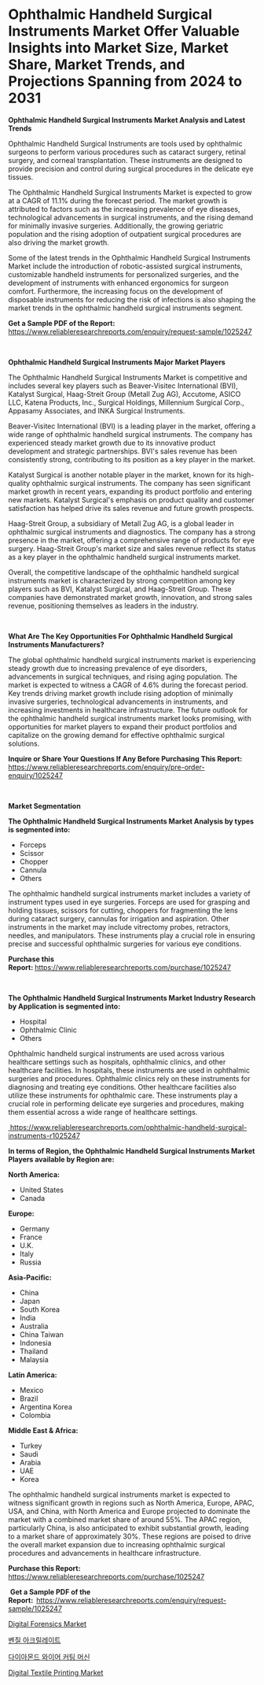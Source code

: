 <p><h1>Ophthalmic Handheld Surgical Instruments Market Offer Valuable Insights into Market Size, Market Share, Market Trends, and Projections Spanning from 2024 to 2031</h1></p><p><strong>Ophthalmic Handheld Surgical Instruments Market Analysis and Latest Trends</strong></p>
<p><p>Ophthalmic Handheld Surgical Instruments are tools used by ophthalmic surgeons to perform various procedures such as cataract surgery, retinal surgery, and corneal transplantation. These instruments are designed to provide precision and control during surgical procedures in the delicate eye tissues.</p><p>The Ophthalmic Handheld Surgical Instruments Market is expected to grow at a CAGR of 11.1% during the forecast period. The market growth is attributed to factors such as the increasing prevalence of eye diseases, technological advancements in surgical instruments, and the rising demand for minimally invasive surgeries. Additionally, the growing geriatric population and the rising adoption of outpatient surgical procedures are also driving the market growth.</p><p>Some of the latest trends in the Ophthalmic Handheld Surgical Instruments Market include the introduction of robotic-assisted surgical instruments, customizable handheld instruments for personalized surgeries, and the development of instruments with enhanced ergonomics for surgeon comfort. Furthermore, the increasing focus on the development of disposable instruments for reducing the risk of infections is also shaping the market trends in the ophthalmic handheld surgical instruments segment.</p></p>
<p><strong>Get a Sample PDF of the Report:&nbsp;</strong> <a href="https://www.reliableresearchreports.com/enquiry/request-sample/1025247">https://www.reliableresearchreports.com/enquiry/request-sample/1025247</a></p>
<p>&nbsp;</p>
<p><strong>Ophthalmic Handheld Surgical Instruments Major Market Players</strong></p>
<p><p>The Ophthalmic Handheld Surgical Instruments Market is competitive and includes several key players such as Beaver-Visitec International (BVI), Katalyst Surgical, Haag-Streit Group (Metall Zug AG), Accutome, ASICO LLC, Katena Products, Inc., Surgical Holdings, Millennium Surgical Corp., Appasamy Associates, and INKA Surgical Instruments.</p><p>Beaver-Visitec International (BVI) is a leading player in the market, offering a wide range of ophthalmic handheld surgical instruments. The company has experienced steady market growth due to its innovative product development and strategic partnerships. BVI's sales revenue has been consistently strong, contributing to its position as a key player in the market.</p><p>Katalyst Surgical is another notable player in the market, known for its high-quality ophthalmic surgical instruments. The company has seen significant market growth in recent years, expanding its product portfolio and entering new markets. Katalyst Surgical's emphasis on product quality and customer satisfaction has helped drive its sales revenue and future growth prospects.</p><p>Haag-Streit Group, a subsidiary of Metall Zug AG, is a global leader in ophthalmic surgical instruments and diagnostics. The company has a strong presence in the market, offering a comprehensive range of products for eye surgery. Haag-Streit Group's market size and sales revenue reflect its status as a key player in the ophthalmic handheld surgical instruments market.</p><p>Overall, the competitive landscape of the ophthalmic handheld surgical instruments market is characterized by strong competition among key players such as BVI, Katalyst Surgical, and Haag-Streit Group. These companies have demonstrated market growth, innovation, and strong sales revenue, positioning themselves as leaders in the industry.</p></p>
<p>&nbsp;</p>
<p><strong>What Are The Key Opportunities For Ophthalmic Handheld Surgical Instruments Manufacturers?</strong></p>
<p><p>The global ophthalmic handheld surgical instruments market is experiencing steady growth due to increasing prevalence of eye disorders, advancements in surgical techniques, and rising aging population. The market is expected to witness a CAGR of 4.6% during the forecast period. Key trends driving market growth include rising adoption of minimally invasive surgeries, technological advancements in instruments, and increasing investments in healthcare infrastructure. The future outlook for the ophthalmic handheld surgical instruments market looks promising, with opportunities for market players to expand their product portfolios and capitalize on the growing demand for effective ophthalmic surgical solutions.</p></p>
<p><strong>Inquire or Share Your Questions If Any Before Purchasing This Report:</strong> <a href="https://www.reliableresearchreports.com/enquiry/pre-order-enquiry/1025247">https://www.reliableresearchreports.com/enquiry/pre-order-enquiry/1025247</a></p>
<p>&nbsp;</p>
<p><strong>Market Segmentation</strong></p>
<p><strong>The Ophthalmic Handheld Surgical Instruments Market Analysis by types is segmented into:</strong></p>
<p><ul><li>Forceps</li><li>Scissor</li><li>Chopper</li><li>Cannula</li><li>Others</li></ul></p>
<p><p>The ophthalmic handheld surgical instruments market includes a variety of instrument types used in eye surgeries. Forceps are used for grasping and holding tissues, scissors for cutting, choppers for fragmenting the lens during cataract surgery, cannulas for irrigation and aspiration. Other instruments in the market may include vitrectomy probes, retractors, needles, and manipulators. These instruments play a crucial role in ensuring precise and successful ophthalmic surgeries for various eye conditions.</p></p>
<p><strong>Purchase this Report:&nbsp;</strong><a href="https://www.reliableresearchreports.com/purchase/1025247">https://www.reliableresearchreports.com/purchase/1025247</a></p>
<p>&nbsp;</p>
<p><strong>The Ophthalmic Handheld Surgical Instruments Market Industry Research by Application is segmented into:</strong></p>
<p><ul><li>Hospital</li><li>Ophthalmic Clinic</li><li>Others</li></ul></p>
<p><p>Ophthalmic handheld surgical instruments are used across various healthcare settings such as hospitals, ophthalmic clinics, and other healthcare facilities. In hospitals, these instruments are used in ophthalmic surgeries and procedures. Ophthalmic clinics rely on these instruments for diagnosing and treating eye conditions. Other healthcare facilities also utilize these instruments for ophthalmic care. These instruments play a crucial role in performing delicate eye surgeries and procedures, making them essential across a wide range of healthcare settings.</p></p>
<p><a href="https://www.reliableresearchreports.com/ophthalmic-handheld-surgical-instruments-r1025247">&nbsp;https://www.reliableresearchreports.com/ophthalmic-handheld-surgical-instruments-r1025247</a></p>
<p><strong>In terms of Region, the Ophthalmic Handheld Surgical Instruments Market Players available by Region are:</strong></p>
<p>
    <p> <strong> North America: </strong>
        <ul>
            <li>United States</li>
            <li>Canada</li>
        </ul>
        </p> 
    <p> <strong> Europe: </strong>
        <ul>
            <li>Germany</li>
            <li>France</li>
            <li>U.K.</li>
            <li>Italy</li>
            <li>Russia</li>
        </ul>
        </p> 
    <p> <strong> Asia-Pacific: </strong>
        <ul>
            <li>China</li>
            <li>Japan</li>
            <li>South Korea</li>
            <li>India</li>
            <li>Australia</li>
            <li>China Taiwan</li>
            <li>Indonesia</li>
            <li>Thailand</li>
            <li>Malaysia</li>
        </ul>
        </p> 
    <p> <strong> Latin America: </strong>
        <ul>
            <li>Mexico</li>
            <li>Brazil</li>
            <li>Argentina Korea</li>
            <li>Colombia</li>
        </ul>
        </p> 
    <p> <strong> Middle East & Africa: </strong>
        <ul>
            <li>Turkey</li>
            <li>Saudi</li>
            <li>Arabia</li>
            <li>UAE</li>
            <li>Korea</li>
        </ul>
    </p>
    </p>
<p><p>The ophthalmic handheld surgical instruments market is expected to witness significant growth in regions such as North America, Europe, APAC, USA, and China, with North America and Europe projected to dominate the market with a combined market share of around 55%. The APAC region, particularly China, is also anticipated to exhibit substantial growth, leading to a market share of approximately 30%. These regions are poised to drive the overall market expansion due to increasing ophthalmic surgical procedures and advancements in healthcare infrastructure.</p></p>
<p><strong>Purchase this Report: </strong><a href="https://www.reliableresearchreports.com/purchase/1025247">https://www.reliableresearchreports.com/purchase/1025247</a></p>
<p>&nbsp;<strong>Get a Sample PDF of the Report:&nbsp;&nbsp;</strong><a href="https://www.reliableresearchreports.com/enquiry/request-sample/1025247">https://www.reliableresearchreports.com/enquiry/request-sample/1025247</a></p>
<p><strong></strong></p>
<p><p><a href="https://www.linkedin.com/pulse/digital-forensics-market-furnishes-information-share-trends-nxcke">Digital Forensics Market</a></p><p><a href="https://github.com/GabrielBlanda5656/Market-Research-Report-List-1/blob/main/723230950050.md">벤질 아크릴레이트</a></p><p><a href="https://github.com/vsckjg50460/Market-Research-Report-List-2/blob/main/446741250049.md">다이아몬드 와이어 커팅 머신</a></p><p><a href="https://www.linkedin.com/pulse/digital-textile-printing-market-competitive-analysis-trends-forecast-ymscf">Digital Textile Printing Market</a></p></p>